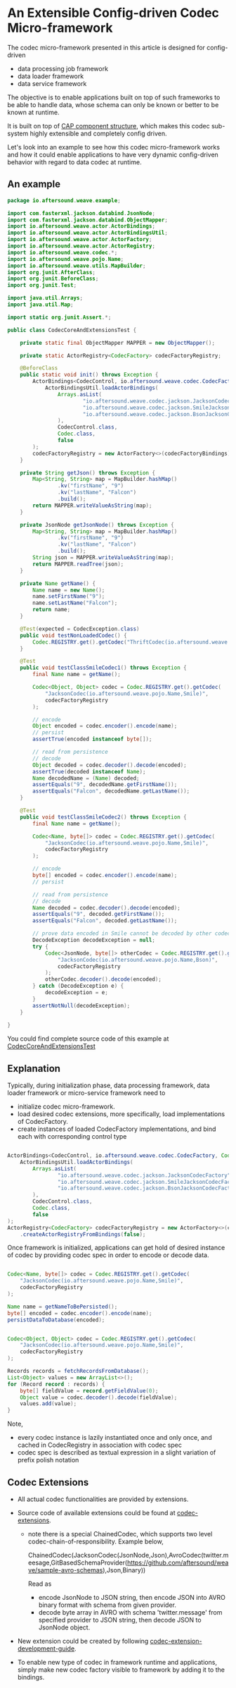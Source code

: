 # An Extensible Config-driven Codec Micro-framework

The codec micro-framework presented in this article is designed for config-driven 
- data processing job framework
- data loader framework
- data service framework

The objective is to enable applications built on top of such frameworks to be able to handle data, whose schema can 
only be known or better to be known at runtime. 

It is built on top of [CAP component structure](https://aftersound.github.io/weave/control-actor-product-component-structure), 
which makes this codec sub-system highly extensible and completely config driven.

Let's look into an example to see how this codec micro-framework works and how it could enable applications to have
very dynamic config-driven behavior with regard to data codec at runtime.

## An example

```java
package io.aftersound.weave.example;

import com.fasterxml.jackson.databind.JsonNode;
import com.fasterxml.jackson.databind.ObjectMapper;
import io.aftersound.weave.actor.ActorBindings;
import io.aftersound.weave.actor.ActorBindingsUtil;
import io.aftersound.weave.actor.ActorFactory;
import io.aftersound.weave.actor.ActorRegistry;
import io.aftersound.weave.codec.*;
import io.aftersound.weave.pojo.Name;
import io.aftersound.weave.utils.MapBuilder;
import org.junit.AfterClass;
import org.junit.BeforeClass;
import org.junit.Test;

import java.util.Arrays;
import java.util.Map;

import static org.junit.Assert.*;

public class CodecCoreAndExtensionsTest {

    private static final ObjectMapper MAPPER = new ObjectMapper();

    private static ActorRegistry<CodecFactory> codecFactoryRegistry;

    @BeforeClass
    public static void init() throws Exception {
        ActorBindings<CodecControl, io.aftersound.weave.codec.CodecFactory, Codec> codecFactoryBindings = 
            ActorBindingsUtil.loadActorBindings(
                Arrays.asList(
                        "io.aftersound.weave.codec.jackson.JacksonCodecFactory",
                        "io.aftersound.weave.codec.jackson.SmileJacksonCodecFactory",
                        "io.aftersound.weave.codec.jackson.BsonJacksonCodecFactory"
                ),
                CodecControl.class,
                Codec.class,
                false
        );
        codecFactoryRegistry = new ActorFactory<>(codecFactoryBindings).createActorRegistryFromBindings(false);
    }

    private String getJson() throws Exception {
        Map<String, String> map = MapBuilder.hashMap()
                .kv("firstName", "9")
                .kv("lastName", "Falcon")
                .build();
        return MAPPER.writeValueAsString(map);
    }

    private JsonNode getJsonNode() throws Exception {
        Map<String, String> map = MapBuilder.hashMap()
                .kv("firstName", "9")
                .kv("lastName", "Falcon")
                .build();
        String json = MAPPER.writeValueAsString(map);
        return MAPPER.readTree(json);
    }

    private Name getName() {
        Name name = new Name();
        name.setFirstName("9");
        name.setLastName("Falcon");
        return name;
    }

    @Test(expected = CodecException.class)
    public void testNonLoadedCodec() {
        Codec.REGISTRY.get().getCodec("ThriftCodec(io.aftersound.weave.thrift.Name,Compact)", codecFactoryRegistry);
    }

    @Test
    public void testClassSmileCodec1() throws Exception {
        final Name name = getName();

        Codec<Object, Object> codec = Codec.REGISTRY.get().getCodec(
            "JacksonCodec(io.aftersound.weave.pojo.Name,Smile)", 
            codecFactoryRegistry
        );

        // encode
        Object encoded = codec.encoder().encode(name);
        // persist
        assertTrue(encoded instanceof byte[]);

        // read from persistence
        // decode
        Object decoded = codec.decoder().decode(encoded);
        assertTrue(decoded instanceof Name);
        Name decodedName = (Name) decoded;
        assertEquals("9", decodedName.getFirstName());
        assertEquals("Falcon", decodedName.getLastName());
    }

    @Test
    public void testClassSmileCodec2() throws Exception {
        final Name name = getName();

        Codec<Name, byte[]> codec = Codec.REGISTRY.get().getCodec(
            "JacksonCodec(io.aftersound.weave.pojo.Name,Smile)", 
            codecFactoryRegistry
        );

        // encode
        byte[] encoded = codec.encoder().encode(name);
        // persist

        // read from persistence
        // decode
        Name decoded = codec.decoder().decode(encoded);
        assertEquals("9", decoded.getFirstName());
        assertEquals("Falcon", decoded.getLastName());

        // prove data encoded in Smile cannot be decoded by other codec
        DecodeException decodeException = null;
        try {
            Codec<JsonNode, byte[]> otherCodec = Codec.REGISTRY.get().getCodec(
                "JacksonCodec(io.aftersound.weave.pojo.Name,Bson)", 
                codecFactoryRegistry
            );
            otherCodec.decoder().decode(encoded);
        } catch (DecodeException e) {
            decodeException = e;
        }
        assertNotNull(decodeException);
    }
    
}

```

You could find complete source code of this example at 
[CodecCoreAndExtensionsTest](https://github.com/aftersound/weave-examples/blob/master/codec-example/src/test/java/io/aftersound/weave/example/CodecCoreAndExtensionsTest.java)

## Explanation

Typically, during initialization phase, data processing framework, data loader framework or micro-service framework 
need to 
- initialize codec micro-framework.
- load desired codec extensions, more specifically, load implementations of CodecFactory.
- create instances of loaded CodecFactory implementations, and bind each with corresponding control type

```java

ActorBindings<CodecControl, io.aftersound.weave.codec.CodecFactory, Codec> codecFactoryBindings = 
    ActorBindingsUtil.loadActorBindings(
        Arrays.asList(
                "io.aftersound.weave.codec.jackson.JacksonCodecFactory",
                "io.aftersound.weave.codec.jackson.SmileJacksonCodecFactory",
                "io.aftersound.weave.codec.jackson.BsonJacksonCodecFactory"
        ),
        CodecControl.class,
        Codec.class,
        false
);
ActorRegistry<CodecFactory> codecFactoryRegistry = new ActorFactory<>(codecFactoryBindings)
    .createActorRegistryFromBindings(false);

```

Once framework is initialized, applications can get hold of desired instance of codec by providing codec spec in order to 
encode or decode data.

```java

Codec<Name, byte[]> codec = Codec.REGISTRY.get().getCodec(
    "JacksonCodec(io.aftersound.weave.pojo.Name,Smile)", 
    codecFactoryRegistry
);

Name name = getNameToBePersisted();
byte[] encoded = codec.encoder().encode(name);
persistDataToDatabase(encoded);

```

```java

Codec<Object, Object> codec = Codec.REGISTRY.get().getCodec(
    "JacksonCodec(io.aftersound.weave.pojo.Name,Smile)", 
    codecFactoryRegistry
);

Records records = fetchRecordsFromDatabase();
List<Object> values = new ArrayList<>();
for (Record record : records) {
    byte[] fieldValue = record.getFieldValue(0);
    Object value = codec.decoder().decode(fieldValue);
    values.add(value);
}

```

Note, 
- every codec instance is lazily instantiated once and only once, and cached in CodecRegistry in association with codec 
  spec
- codec spec is described as textual expression in a slight variation of prefix polish notation


## Codec Extensions
- All actual codec functionalities are provided by extensions.
- Source code of available extensions could be found at [codec-extensions](https://github.com/aftersound/weave-managed-extensions/tree/master/codec-extensions).
  - note there is a special ChainedCodec, which supports two level codec-chain-of-responsibility. Example below,
    
    ChainedCodec(JacksonCodec(JsonNode,Json),AvroCodec(twitter.meesage,GitBasedSchemaProvider(https://github.com/aftersound/weave/sample-avro-schemas),Json,Binary))

    Read as 
      - encode JsonNode to JSON string, then encode JSON into AVRO binary format with schema from given provider.
      - decode byte array in AVRO with schema 'twitter.message' from specified provider to JSON string, then decode JSON
        to JsonNode object.

- New extension could be created by following [codec-extension-development-guide](https://aftersound.github.io/weave/extension-point-codec-factory).
- To enable new type of codec in framework runtime and applications, simply make new codec factory visible to framework 
  by adding it to the bindings.

 
 
